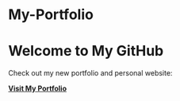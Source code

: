 # My-Portfolio

# Welcome to My GitHub

Check out my new portfolio and personal website:

[**Visit My Portfolio**](https://suhasjoshuaj.github.io/Portfolio/)
